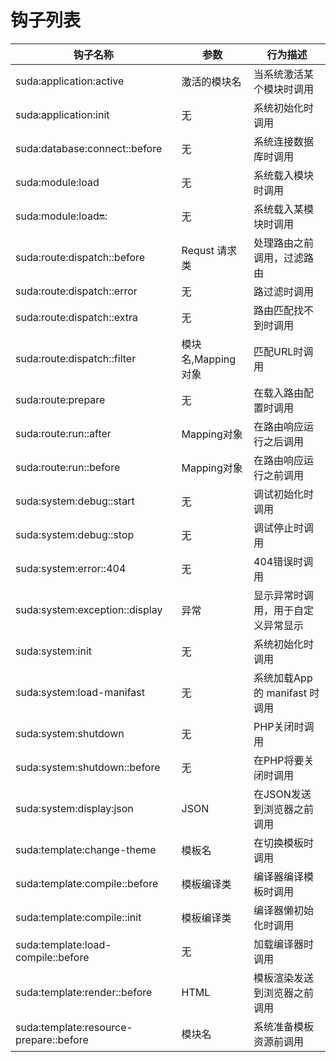 # 钩子列表

| 钩子名称 | 参数 |行为描述 |
|--------|-----|-----|
| suda:application:active | 激活的模块名 | 当系统激活某个模块时调用 |
| suda:application:init | 无 | 系统初始化时调用 |
| suda:database:connect::before | 无 | 系统连接数据库时调用 | 
| suda:module:load | 无 | 系统载入模块时调用 |
| suda:module:load:on:: | 无 |系统载入某模块时调用 |
| suda:route:dispatch::before | Requst 请求类  | 处理路由之前调用，过滤路由 |
| suda:route:dispatch::error | 无 | 路过滤时调用 |
| suda:route:dispatch::extra | 无 | 路由匹配找不到时调用|
| suda:route:dispatch::filter | 模块名,Mapping对象 | 匹配URL时调用 |
| suda:route:prepare | 无 | 在载入路由配置时调用 |
| suda:route:run::after |  Mapping对象 | 在路由响应运行之后调用 | 
| suda:route:run::before |  Mapping对象 | 在路由响应运行之前调用 | 
| suda:system:debug::start | 无 | 调试初始化时调用 |
| suda:system:debug::stop | 无 | 调试停止时调用 |
| suda:system:error::404 | 无 | 404错误时调用 |
| suda:system:exception::display | 异常 | 显示异常时调用，用于自定义异常显示 |
| suda:system:init | 无 | 系统初始化时调用 |
| suda:system:load-manifast | 无 | 系统加载App的 manifast 时调用 |
| suda:system:shutdown | 无 | PHP关闭时调用 |
| suda:system:shutdown::before | 无 | 在PHP将要关闭时调用 |
| suda:system:display:json | JSON | 在JSON发送到浏览器之前调用 |
| suda:template:change-theme | 模板名 | 在切换模板时调用 |
| suda:template:compile::before | 模板编译类 | 编译器编译模板时调用 |
| suda:template:compile::init | 模板编译类 | 编译器懒初始化时调用 |
| suda:template:load-compile::before | 无 | 加载编译器时调用 |
| suda:template:render::before | HTML | 模板渲染发送到浏览器之前调用 |
| suda:template:resource-prepare::before | 模块名 | 系统准备模板资源前调用 |
